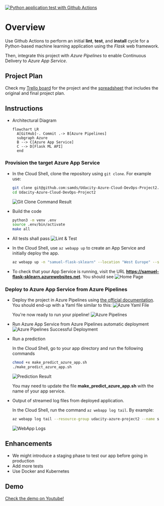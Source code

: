 [![Python application test with Github Actions](https://github.com/samds/Udacity-Azure-Cloud-DevOps-Project2/actions/workflows/pythonapp.yml/badge.svg)](https://github.com/samds/Udacity-Azure-Cloud-DevOps-Project2/actions/workflows/pythonapp.yml)

# Overview

Use Github Actions to perform an initial **lint**, **test**, and **install** cycle for a Python-based machine learning application using the _Flask_ web framework.

Then, integrate this project with _Azure Pipelines_ to enable Continuous Delivery to _Azure App Service_.

## Project Plan

Check my [Trello board](https://trello.com/b/5pq3f2Fz/udacity-azure-project-2) for the project and the [spreadsheet](https://docs.google.com/spreadsheets/d/1r3H3RASpszz92dc93cNTnuSI9tiBLuNdp57wS8vRjj0/edit?usp=sharing) that includes the original and final project plan.

## Instructions

- Architectural Diagram

  ```mermaid
  flowchart LR
    A[GitHub]-. Commit .-> B[Azure Pipelines]
    subgraph Azure
    B --> C[Azure App Service]
    C --> D[Flask ML API]
    end
  ```

### Provision the target Azure App Service

- In the Cloud Shell, clone the repository using `git clone`. For example use:

  ```bash
  git clone git@github.com:samds/Udacity-Azure-Cloud-DevOps-Project2.git
  cd Udacity-Azure-Cloud-DevOps-Project2
  ```

  ![Git Clone Command Result](/assets/images/GitClone.PNG)

- Build the code

  ```bash
  python3 -m venv .env
  source .env/bin/activate
  make all
  ```

- All tests shall pass
  ![Lint & Test](/assets/images/makelinttest.PNG)

- In the Cloud Shell, use `az webapp up` to create an App Service and initially deploy the app.

  ```bash
  az webapp up -n "samuel-flask-sklearn" --location "West Europe" --sku F1 -g "udacity-azure-project2"
  ```

- To check that your App Service is running, visit the URL **https://samuel-flask-sklearn.azurewebsites.net**. You should see
  ![Home Page](/assets/images/Home.PNG)

### Deploy to Azure App Service from Azure Pipelines

- Deploy the project in Azure Pipelines using [the official documentation](https://docs.microsoft.com/en-us/azure/devops/pipelines/ecosystems/python-webapp?view=azure-devops).
  You should end-up with a Yaml file similar to this:
  ![Azure Yaml File](/assets/images/Yaml.PNG)

  You're now ready to run your pipeline!
  ![Azure Pipelines](/assets/images/AzurePipelines.PNG)

- Run Azure App Service from Azure Pipelines automatic deployment
  ![Azure Pipelines Successful Deployment](/assets/images/AzurePieplinesDeploy.PNG)

- Run a prediction

  In the Cloud Shell, go to your app directory and run the following commands

  ```bash
  chmod +x make_predict_azure_app.sh
  ./make_predict_azure_app.sh
  ```

  ![Prediction Result](/assets/images/TestRun.PNG)

  You may need to update the file **make_predict_azure_app.sh** with the name of your app service.

- Output of streamed log files from deployed application.

  In the Cloud Shell, run the command `az webapp log tail`. By example:

  ```bash
  az webapp log tail --resource-group udacity-azure-project2 --name samuel-flask-sklearn
  ```

  ![WebApp Logs](/assets/images/webapplog.PNG)

  >

## Enhancements

- We might introduce a staging phase to test our app before going in production
- Add more tests
- Use Docker and Kubernetes

## Demo

[Check the demo on Youtube!](https://youtu.be/_H4POuC9ZGk)

